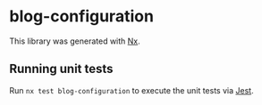 # blog-configuration

This library was generated with [Nx](https://nx.dev).

## Running unit tests

Run `nx test blog-configuration` to execute the unit tests via [Jest](https://jestjs.io).
